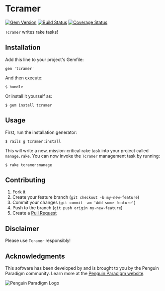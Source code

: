# Tcramer

[![Gem Version](https://badge.fury.io/rb/tcramer.svg)](http://badge.fury.io/rb/tcramer)
[![Build Status](https://travis-ci.org/PenguinParadigm/tcramer.svg?branch=master)](https://travis-ci.org/PenguinParadigm/tcramer)
[![Coverage Status](https://coveralls.io/repos/github/PenguinParadigm/tcramer/badge.svg?branch=master)](https://coveralls.io/github/PenguinParadigm/tcramer?branch=master)

`Tcramer` writes rake tasks!

## Installation

Add this line to your project's Gemfile:

    gem 'tcramer'

And then execute:

    $ bundle

Or install it yourself as:

    $ gem install tcramer

## Usage

First, run the installation generator:

    $ rails g tcramer:install

This will write a new, mission-critical rake task into your project called `manage.rake`. You can now invoke the `Tcramer` management task by running:

    $ rake tcramer:manage

## Contributing

1. Fork it
2. Create your feature branch (`git checkout -b my-new-feature`)
3. Commit your changes (`git commit -am 'Add some feature'`)
4. Push to the branch (`git push origin my-new-feature`)
5. Create a [Pull Request](https://help.github.com/articles/using-pull-requests/)

## Disclaimer

Please use `Tcramer` responsibly!

## Acknowledgments

This software has been developed by and is brought to you by the Penguin Paradigm community. Learn more at the
[Penguin Paradigm website](http://www.penguinparadigm.com/).

![Penguin Paradigm Logo](http://www.penguinparadigm.com/penguin-paradigm-chrome.png)
